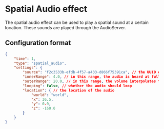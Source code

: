 # Spatial Audio effect
The spatial audio effect can be used to play a spatial sound at a certain location. These sounds are played through the AudioServer.

## Configuration format
```json
{
    "time": 1,
    "type": "spatial_audio",
    "settings": {
        "source": "f2c3533b-efdb-4f57-a433-d866f75391ca", // the UUID of the audio source to play, can be found in the crew panel
        "innerRange": 4.0, // in this range, the audio is heard at full volume
        "outerRange": 20.0, // in this range, the volume interpolates from 100 to 0, based on the distance
        "looping": false, // whether the audio should loop
        "location": { // the location of the audio
            "world": "world",
            "x": 36.5,
            "y": 0.0,
            "z": -160.0
        }
    }
}
```